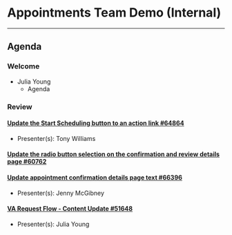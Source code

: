 # Appointments Team Demo (Internal) 

---

## Agenda

### Welcome

- Julia Young 
  - Agenda

### Review 

#### [Update the Start Scheduling button to an action link #64864](https://github.com/department-of-veterans-affairs/va.gov-team/issues/64864)
  - Presenter(s): Tony Williams 

#### [Update the radio button selection on the confirmation and review details page #60762](https://github.com/department-of-veterans-affairs/va.gov-team/issues/60762)
#### [Update appointment confirmation details page text #66396](https://github.com/department-of-veterans-affairs/va.gov-team/issues/66396)
  - Presenter(s): Jenny McGibney

#### [VA Request Flow - Content Update #51648](https://github.com/department-of-veterans-affairs/va.gov-team/issues/51648)
  - Presenter(s): Julia Young

